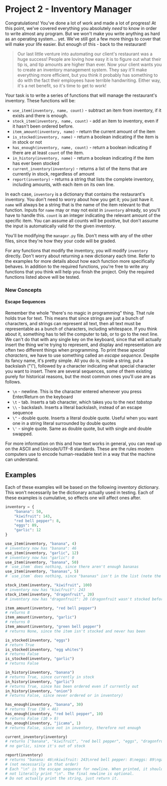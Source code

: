 # Project 2 - Inventory Manager

Congratulations! You've done a lot of work and made a lot of progress! At this point, we've covered everything 
you absolutely *need* to know in order to write almost any program. But we won't make you write anything as hard 
as an operating system... yet. We've still got a few more things to cover that will make your life easier. But 
enough of this - back to the restaurant!

> Our last little venture into automating our client's restaurant was a huge success! People are loving how easy 
> it is to figure out what their tip is, and tip amounts are higher than ever. Now your client wants you to create an 
> inventory management system. They say it'll make everything more efficient, but you think it probably has something 
> to do with the fact their employees have terrible handwriting. Either way, it's a net benefit, so it's time to get 
> to work!

Your task is to write a series of functions that will manage the restaurant's inventory. These functions will be:
- `use_item(inventory, name, count)` - subtract an item from inventory, if it exists and there is enough. 
- `stock_item(inventory, name, count)` - add an item to inventory, even if it hasn't been ordered before. 
- `item_amount(inventory, name)` - return the current amount of the item
- `is_stocked(inventory, name)` - return a boolean indicating if the item is in stock or not
- `has_enough(inventory, name, count)` - return a boolean indicating if there are at least `count` of the item.
- `in_history(inventory, name)` - return a boolean indicating if the item has ever been stocked
- `current_inventory(inventory)` - returns a list of the items that are currently in stock, regardless of amount
- `report(inventory)` - returns a string that lists the complete inventory, including amounts, with each item on its own line.

In each case, `inventory` is a dictionary that contains the restaurant's inventory. You don't need to worry about 
how you get it; you just have it. `name` will always be a string that is the name of the item relevant to 
that function. Inputs for `name` may or may not exist in `inventory` already, so you'll have to handle this. 
`count` is an integer indicating the relevant amount of the specific item. You can assume all counts will be positive, 
but don't assume the input is automatically valid for the given inventory.

You'll be modifying the `manager.py` file. Don't mess with any of the other files, since they're how they 
your code will be graded.

For any functions that modify the inventory, you will modify `inventory` directly. Don't worry about returning a new 
dictionary each time. Refer to the examples for more details about how each function more specifically behaves. In 
addition to the required functions, you're free to write any functions that you think will help you finish the project.
Only the required functions listed above will be tested.


### New Concepts
#### Escape Sequences

Remember the whole "there's no magic in programming" thing. That rule holds true for text. This means that since strings 
are just a bunch of characters, and strings can represent all text, then all text must be representable as a bunch of characters, 
including whitespace. If you think about it, something has to tell the computer to tab, or to go to 
the next line. We can't do that with any single key on the keyboard, since that will actually insert the thing 
we're trying to represent, and display and representation are often two different things when programming. To print these 
*special characters*, we have to use something called an *escape sequence*. Despite its fancy name, it's pretty simple. 
All you do is, inside a string, put a backslash ("\\"), followed by a character indicating what special character you want to insert. 
There are several sequences, some of them existing purely for historical reasons, but the most common ones you'll use are as follows.
- `\n` - newline. This is the character entered whenever you press Enter/Return on the keyboard
- `\t` - tab. Inserts a tab character, which takes you to the next *tabstop*
- `\\` - backslash. Inserts a literal backslash, instead of an escape sequence
- `\"` - double quote. Inserts a literal double quote. Useful when you want one in a string literal surrounded by double quotes
- `\'` - single quote. Same as double quote, but with single and double swapped.

For more information on this and how text works in general, you can read up on the ASCII and Unicode/UTF-8 standards. 
These are the rules modern computers use to encode human-readable text in a way that the machine can understand.

## Examples
Each of these examples will be based on the following inventory dictionary. This won't necessarily be the dictionary 
actually used in testing. Each of these examples is cumulative, so effects one will affect ones after.
```python
inventory = {
    "banana": 50,
    "kiwifruit": 143,
    "red bell pepper": 8,
    "eggs": 89,
    "garlic": 12
}
```

```python
use_item(inventory, "banana", 4)
# inventory now has "banana": 46
use_item(inventory, "garlic", 12)
# inventory now has "garlic": 0
use_item(inventory, "banana", 50)
# `use_item` does nothing, since there aren't enough bananas
use_item(inventory, "bananas", 5)
# `use_item` does nothing, since "bananas" isn't in the list (note the "s")
```

```python
stock_item(inventory, "kiwifruit", 100)
# inventory now has "kiwifruit": 243
stock_item(inventory, "dragonfruit", 20)
# inventory now has "dragonfruit": 20 (dragonfruit wasn't stocked before)
```

```python
item_amount(inventory, "red bell pepper")
# returns 8
item_amount(inventory, "garlic")
# returns 0
item_amount(inventory, "green bell pepper")
# returns None, since the item isn't stocked and never has been
```

```python
is_stocked(inventory, "eggs")
# return True
is_stocked(inventory, "egg whites")
# returns False
is_stocked(inventory, "garlic")
# returns False
```

```python
in_history(inventory, "banana")
# returns True, since currently in stock
in_history(inventory, "garlic")
# returns True, since has been ordered even if currently out
in_history(inventory, "onion")
# returns False, since never ordered or in inventory)
```

```python
has_enough(inventory, "banana", 30)
# returns True (30 < 46)
has_enough(inventory, "red bell pepper", 10)
# returns False (10 > 8)
has_enough(inventory, "jicama", 1)
# returns False, since not in inventory, therefore not enough
```

```python
current_inventory(inventory)
# returns ["banana", "kiwifruit", "red bell pepper", "eggs", "dragonfruit"] (not necessarily in that order)
# no garlic, since it's out of stock
```

```python
report(inventory)
# returns "banana: 46\nkiwifruit: 243\nred bell pepper: 8\neggs: 89\ngarlic: 0\ndragonfruit: 20\n"
# (not necessarily in that order)
# Each "\n" is the escape sequence for newline. When printed, it should put a newline, 
# not literally print "\n". The final newline is optional. 
# Do not actually print the string, just return it.
```